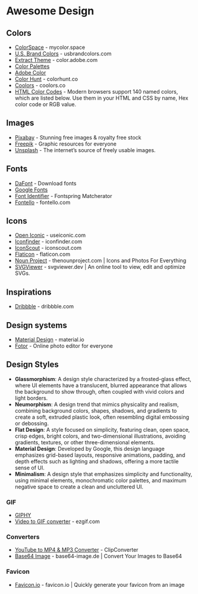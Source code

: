 # Awesome Design

## Colors
* [ColorSpace](https://mycolor.space/) - mycolor.space
* [U.S. Brand Colors](https://usbrandcolors.com/) - usbrandcolors.com
* [Extract Theme](https://color.adobe.com/create/image) - color.adobe.com
* [Color Palettes](https://www.astellescolors.com/)
* [Adobe Color](https://color.adobe.com/)
* [Color Hunt](https://colorhunt.co) - colorhunt.co
* [Coolors](https://coolors.co/) - coolors.co
* [HTML Color Codes](https://htmlcolorcodes.com/color-names/) - Modern browsers support 140 named colors, which are listed below. Use them in your HTML and CSS by name, Hex color code or RGB value.

## Images
* [Pixabay](https://pixabay.com) - Stunning free images & royalty free stock
* [Freepik](https://www.freepik.com/) - Graphic resources for everyone
* [Unsplash](https://unsplash.com/) - The internet’s source of freely usable images.

## Fonts
* [DaFont](https://www.dafont.com/) - Download fonts
* [Google Fonts](https://fonts.google.com/)
* [Font Identifier](https://www.fontsquirrel.com/matcherator) - Fontspring Matcherator
* [Fontello](https://fontello.com/) - fontello.com

## Icons
* [Open Iconic](https://github.com/iconic/open-iconic) - useiconic.com
* [Iconfinder](https://www.iconfinder.com/) - iconfinder.com
* [IconScout](https://iconscout.com) - iconscout.com
* [Flaticon](https://www.flaticon.com/) - flaticon.com
* [Noun Project](https://thenounproject.com/) - thenounproject.com | Icons and Photos For Everything
* [SVGViewer](https://www.svgviewer.dev) - svgviewer.dev | An online tool to view, edit and optimize SVGs.

## Inspirations
* [Dribbble](https://dribbble.com) - dribbble.com

## Design systems
* [Material Design](https://material.io/) - material.io
* [Fotor](https://www.fotor.com/) - Online photo editor for everyone

## Design Styles
* **Glassmorphism**: A design style characterized by a frosted-glass effect, where UI elements have a translucent, blurred appearance that allows the background to show through, often coupled with vivid colors and light borders.
* **Neumorphism**: A design trend that mimics physicality and realism, combining background colors, shapes, shadows, and gradients to create a soft, extruded plastic look, often resembling digital embossing or debossing.
* **Flat Design**: A style focused on simplicity, featuring clean, open space, crisp edges, bright colors, and two-dimensional illustrations, avoiding gradients, textures, or other three-dimensional elements.
* **Material Design**: Developed by Google, this design language emphasizes grid-based layouts, responsive animations, padding, and depth effects such as lighting and shadows, offering a more tactile sense of UI.
* **Minimalism**: A design style that emphasizes simplicity and functionality, using minimal elements, monochromatic color palettes, and maximum negative space to create a clean and uncluttered UI.

### GIF
* [GIPHY](https://giphy.com/)
* [Video to GIF converter](https://ezgif.com/video-to-gif) - ezgif.com

### Converters
* [YouTube to MP4 & MP3 Converter](https://www.clipconverter.cc/) - ClipConverter
* [Base64 Image](https://www.base64-image.de/) - base64-image.de | Convert Your Images to Base64

### Favicon
* [Favicon.io](https://favicon.io/favicon-converter/) - favicon.io | Quickly generate your favicon from an image
